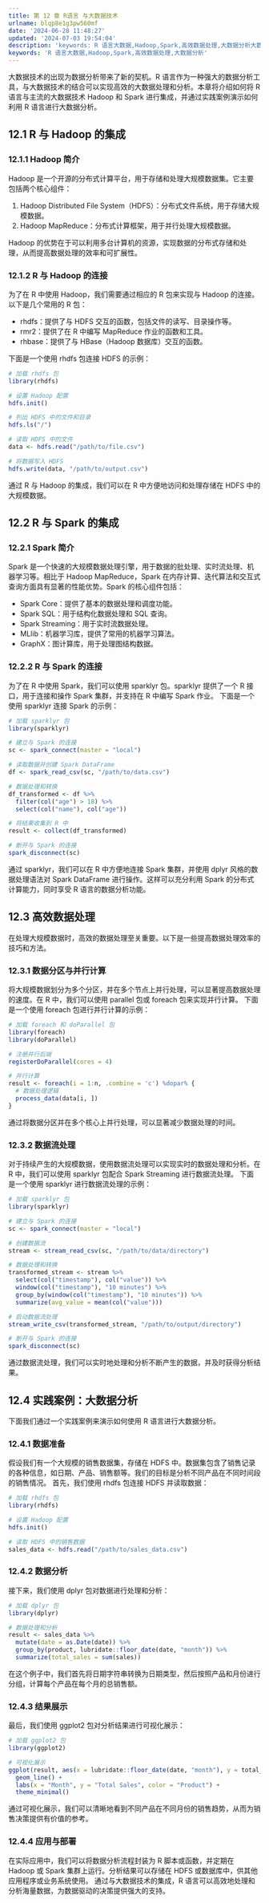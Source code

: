 ```yaml
---
title: 第 12 章 R语言 与大数据技术
urlname: blqp8e1g3pw560mf
date: '2024-06-28 11:48:27'
updated: '2024-07-03 19:54:04'
description: 'keywords: R 语言大数据,Hadoop,Spark,高效数据处理,大数据分析大数据技术的出现为数据分析带来了新的契机。R 语言作为一种强大的数据分析工具，与大数据技术的结合可以实现高效的大数据处理和分析。本章将介绍如何将 R 语言与主流的大数据技术 Hadoop 和 Spark 进行...'
keywords: 'R 语言大数据,Hadoop,Spark,高效数据处理,大数据分析'
---
```

大数据技术的出现为数据分析带来了新的契机。R 语言作为一种强大的数据分析工具，与大数据技术的结合可以实现高效的大数据处理和分析。本章将介绍如何将 R 语言与主流的大数据技术 Hadoop 和 Spark 进行集成，并通过实践案例演示如何利用 R 语言进行大数据分析。
## 12.1 R 与 Hadoop 的集成
### 12.1.1 Hadoop 简介
Hadoop 是一个开源的分布式计算平台，用于存储和处理大规模数据集。它主要包括两个核心组件：

1. Hadoop Distributed File System（HDFS）：分布式文件系统，用于存储大规模数据。
2. Hadoop MapReduce：分布式计算框架，用于并行处理大规模数据。

Hadoop 的优势在于可以利用多台计算机的资源，实现数据的分布式存储和处理，从而提高数据处理的效率和可扩展性。
### 12.1.2 R 与 Hadoop 的连接
为了在 R 中使用 Hadoop，我们需要通过相应的 R 包来实现与 Hadoop 的连接。以下是几个常用的 R 包：

- rhdfs：提供了与 HDFS 交互的函数，包括文件的读写、目录操作等。
- rmr2：提供了在 R 中编写 MapReduce 作业的函数和工具。
- rhbase：提供了与 HBase（Hadoop 数据库）交互的函数。

下面是一个使用 rhdfs 包连接 HDFS 的示例：
```r
# 加载 rhdfs 包
library(rhdfs)

# 设置 Hadoop 配置
hdfs.init()

# 列出 HDFS 中的文件和目录
hdfs.ls("/")

# 读取 HDFS 中的文件
data <- hdfs.read("/path/to/file.csv")

# 将数据写入 HDFS
hdfs.write(data, "/path/to/output.csv")
```
通过 R 与 Hadoop 的集成，我们可以在 R 中方便地访问和处理存储在 HDFS 中的大规模数据。
## 12.2 R 与 Spark 的集成
### 12.2.1 Spark 简介
Spark 是一个快速的大规模数据处理引擎，用于数据的批处理、实时流处理、机器学习等。相比于 Hadoop MapReduce，Spark 在内存计算、迭代算法和交互式查询方面具有显著的性能优势。Spark 的核心组件包括：

- Spark Core：提供了基本的数据处理和调度功能。
- Spark SQL：用于结构化数据处理和 SQL 查询。
- Spark Streaming：用于实时流数据处理。
- MLlib：机器学习库，提供了常用的机器学习算法。
- GraphX：图计算库，用于处理图结构数据。
### 12.2.2 R 与 Spark 的连接
为了在 R 中使用 Spark，我们可以使用 sparklyr 包。sparklyr 提供了一个 R 接口，用于连接和操作 Spark 集群，并支持在 R 中编写 Spark 作业。
下面是一个使用 sparklyr 连接 Spark 的示例：
```r
# 加载 sparklyr 包
library(sparklyr)

# 建立与 Spark 的连接
sc <- spark_connect(master = "local")

# 读取数据并创建 Spark DataFrame
df <- spark_read_csv(sc, "/path/to/data.csv")

# 数据处理和转换
df_transformed <- df %>%
  filter(col("age") > 18) %>%
  select(col("name"), col("age"))

# 将结果收集到 R 中
result <- collect(df_transformed)

# 断开与 Spark 的连接
spark_disconnect(sc)
```
通过 sparklyr，我们可以在 R 中方便地连接 Spark 集群，并使用 dplyr 风格的数据处理语法对 Spark DataFrame 进行操作。这样可以充分利用 Spark 的分布式计算能力，同时享受 R 语言的数据分析功能。
## 12.3 高效数据处理
在处理大规模数据时，高效的数据处理至关重要。以下是一些提高数据处理效率的技巧和方法。
### 12.3.1 数据分区与并行计算
将大规模数据划分为多个分区，并在多个节点上并行处理，可以显著提高数据处理的速度。在 R 中，我们可以使用 parallel 包或 foreach 包来实现并行计算。
下面是一个使用 foreach 包进行并行计算的示例：
```r
# 加载 foreach 和 doParallel 包
library(foreach)
library(doParallel)

# 注册并行后端
registerDoParallel(cores = 4)

# 并行计算
result <- foreach(i = 1:n, .combine = 'c') %dopar% {
  # 数据处理逻辑
  process_data(data[i, ])
}
```
通过将数据分区并在多个核心上并行处理，可以显著减少数据处理的时间。
### 12.3.2 数据流处理
对于持续产生的大规模数据，使用数据流处理可以实现实时的数据处理和分析。在 R 中，我们可以使用 sparklyr 包配合 Spark Streaming 进行数据流处理。
下面是一个使用 sparklyr 进行数据流处理的示例：
```r
# 加载 sparklyr 包
library(sparklyr)

# 建立与 Spark 的连接
sc <- spark_connect(master = "local")

# 创建数据流
stream <- stream_read_csv(sc, "/path/to/data/directory")

# 数据处理和转换
transformed_stream <- stream %>%
  select(col("timestamp"), col("value")) %>%
  window(col("timestamp"), "10 minutes") %>%
  group_by(window(col("timestamp"), "10 minutes")) %>%
  summarize(avg_value = mean(col("value")))

# 启动数据流处理
stream_write_csv(transformed_stream, "/path/to/output/directory")

# 断开与 Spark 的连接
spark_disconnect(sc)
```
通过数据流处理，我们可以实时地处理和分析不断产生的数据，并及时获得分析结果。
## 12.4 实践案例：大数据分析
下面我们通过一个实践案例来演示如何使用 R 语言进行大数据分析。
### 12.4.1 数据准备
假设我们有一个大规模的销售数据集，存储在 HDFS 中。数据集包含了销售记录的各种信息，如日期、产品、销售额等。我们的目标是分析不同产品在不同时间段的销售情况。
首先，我们使用 rhdfs 包连接 HDFS 并读取数据：
```r
# 加载 rhdfs 包
library(rhdfs)

# 设置 Hadoop 配置
hdfs.init()

# 读取 HDFS 中的销售数据
sales_data <- hdfs.read("/path/to/sales_data.csv")
```
### 12.4.2 数据分析
接下来，我们使用 dplyr 包对数据进行处理和分析：
```r
# 加载 dplyr 包
library(dplyr)

# 数据处理和分析
result <- sales_data %>%
  mutate(date = as.Date(date)) %>%
  group_by(product, lubridate::floor_date(date, "month")) %>%
  summarize(total_sales = sum(sales))
```
在这个例子中，我们首先将日期字符串转换为日期类型，然后按照产品和月份进行分组，计算每个产品在每个月的总销售额。
### 12.4.3 结果展示
最后，我们使用 ggplot2 包对分析结果进行可视化展示：
```r
# 加载 ggplot2 包
library(ggplot2)

# 可视化展示
ggplot(result, aes(x = lubridate::floor_date(date, "month"), y = total_sales, color = product)) +
  geom_line() +
  labs(x = "Month", y = "Total Sales", color = "Product") +
  theme_minimal()
```
通过可视化展示，我们可以清晰地看到不同产品在不同月份的销售趋势，从而为销售决策提供有价值的参考。
### 12.4.4 应用与部署
在实际应用中，我们可以将数据分析流程封装为 R 脚本或函数，并定期在 Hadoop 或 Spark 集群上运行。分析结果可以存储在 HDFS 或数据库中，供其他应用程序或业务系统使用。
通过与大数据技术的集成，R 语言可以高效地处理和分析海量数据，为数据驱动的决策提供强大的支持。
